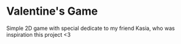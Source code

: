 # Valentine's Game
Simple 2D game with special dedicate to my friend Kasia, who was inspiration this project &lt;3 
